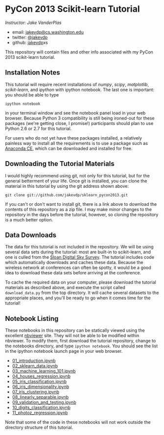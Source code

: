 PyCon 2013 Scikit-learn Tutorial
================================

*Instructor: Jake VanderPlas*

- email: <jakevdp@cs.washington.edu>
- twitter: [@jakevdp](https://twitter.com/jakevdp)
- github: [jakevdp](http://github.com/jakevdp)xs

This repository will contain files and other info associated with my PyCon
2013 scikit-learn tutorial.

Installation Notes
------------------
This tutorial will require recent installations of *numpy*, *scipy*,
*matplotlib*, *scikit-learn*, and *ipython* with ipython notebook.
The last one is important: you should be able to type

    ipython notebook

in your terminal window and see the notebook panel load in your web browser.
Because Python 3 compatibility is still being ironed-out for these packages
(we're getting close, I promise!) participants should plan to use Python 2.6
or 2.7 for this tutorial.

For users who do not yet have these  packages installed, a relatively
painless way to install all the requirements is to use a package such as
[Anaconda CE](http://store.continuum.io/ "Anaconda CE"), which can be
downloaded and installed for free.

Downloading the Tutorial Materials
----------------------------------
I would highly recommend using git, not only for this tutorial, but for the
general betterment of your life.  Once git is installed, you can clone the
material in this tutorial by using the git address shown above:

    git clone git://github.com/jakevdp/sklearn_pycon2013.git

If you can't or don't want to install git, there is a link above to download
the contents of this repository as a zip file.  I may make minor changes to
the repository in the days before the tutorial, however, so cloning the
repository is a much better option.

Data Downloads
--------------
The data for this tutorial is not included in the repository.  We will be
using several data sets during the tutorial: most are built-in to
scikit-learn, and one is culled from the
[Sloan Digital Sky Survey](http://skyserver.sdss.org/public/en/).
The tutorial includes code which automatically downloads and caches these
data.  Because the wireless network
at conferences can often be spotty, it would be a good idea to download these
data sets before arriving at the conference.

To cache the required data on your computer, please download the tutorial
materials as described above, and execute the script called
``download_data.py`` from the top directory.  It will cache several datasets
to the appropriate places, and you'll be ready to go when it comes time for
the tutorial!


Notebook Listing
----------------
These notebooks in this repository can be statically viewed using the
excellent [nbviewer](http://nbviewer.ipython.org) site.  They will not
be able to be modified within nbviewer.  To modify them, first download
the tutorial repository, change to the notebooks directory, and type
``ipython notebook``.  You should see the list in the ipython notebook
launch page in your web browser.

- [01_introduction.ipynb](http://nbviewer.ipython.org/urls/raw.github.com/jakevdp/sklearn_pycon2013/master/notebooks/01_introduction.ipynb)
- [02_sklearn_data.ipynb](http://nbviewer.ipython.org/urls/raw.github.com/jakevdp/sklearn_pycon2013/master/notebooks/02_sklearn_data.ipynb)
- [03_machine_learning_101.ipynb](http://nbviewer.ipython.org/urls/raw.github.com/jakevdp/sklearn_pycon2013/master/notebooks/03_machine_learning_101.ipynb)
- [04_houses_regression.ipynb](http://nbviewer.ipython.org/urls/raw.github.com/jakevdp/sklearn_pycon2013/master/notebooks/04_houses_regression.ipynb)
- [05_iris_classification.ipynb](http://nbviewer.ipython.org/urls/raw.github.com/jakevdp/sklearn_pycon2013/master/notebooks/05_iris_classification.ipynb)
- [06_iris_dimensionality.ipynb](http://nbviewer.ipython.org/urls/raw.github.com/jakevdp/sklearn_pycon2013/master/notebooks/06_iris_dimensionality.ipynb)
- [07_iris_clustering.ipynb](http://nbviewer.ipython.org/urls/raw.github.com/jakevdp/sklearn_pycon2013/master/notebooks/07_iris_clustering.ipynb)
- [08_linearly_separable.ipynb](http://nbviewer.ipython.org/urls/raw.github.com/jakevdp/sklearn_pycon2013/master/notebooks/08_linearly_separable.ipynb)
- [09_validation_and_testing.ipynb](http://nbviewer.ipython.org/urls/raw.github.com/jakevdp/sklearn_pycon2013/master/notebooks/09_validation_and_testing.ipynb)
- [10_digits_classification.ipynb](http://nbviewer.ipython.org/urls/raw.github.com/jakevdp/sklearn_pycon2013/master/notebooks/10_digits_classification.ipynb)
- [11_photoz_regression.ipynb](http://nbviewer.ipython.org/urls/raw.github.com/jakevdp/sklearn_pycon2013/master/notebooks/11_photoz_regression.ipynb)

Note that some of the code in these notebooks will not work outside the
directory structure of this tutorial.